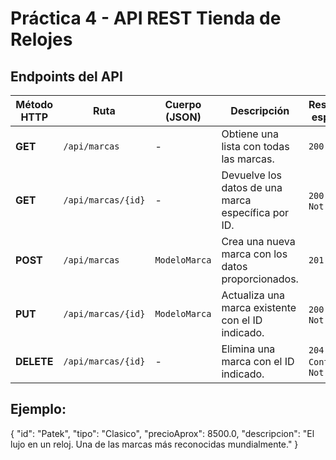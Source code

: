 # Práctica 4 - API REST Tienda de Relojes

## Endpoints del API

| Método HTTP | Ruta                     | Cuerpo (JSON)                  | Descripción                                               | Respuestas esperadas              |
|-------------|--------------------------|--------------------------------|------------------------------------------------------------|-----------------------------------|
| **GET**     | `/api/marcas`           | -                              | Obtiene una lista con todas las marcas.                   | `200 OK`                          |
| **GET**     | `/api/marcas/{id}`      | -                              | Devuelve los datos de una marca específica por ID.         | `200 OK`, `404 Not Found`         |
| **POST**    | `/api/marcas`           | `ModeloMarca`                  | Crea una nueva marca con los datos proporcionados.         | `201 Created`                     |
| **PUT**     | `/api/marcas/{id}`      | `ModeloMarca`                  | Actualiza una marca existente con el ID indicado.          | `200 OK`, `404 Not Found`         |
| **DELETE**  | `/api/marcas/{id}`      | -                              | Elimina una marca con el ID indicado.                      | `204 No Content`, `404 Not Found` |


## Ejemplo:
{
  "id": "Patek",
  "tipo": "Clasico",
  "precioAprox": 8500.0,
  "descripcion": "El lujo en un reloj. Una de las marcas más reconocidas mundialmente."
}
